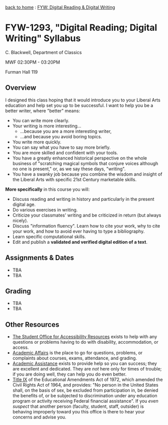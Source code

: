 [back to home](index.md) : [FYW: Digital Reading & Digital Writing](FYW-DigitalReading.md)

# FYW-1293, "Digital Reading; Digital Writing" Syllabus

C. Blackwell, Department of Classics

MWF 02:30PM - 03:20PM

Furman Hall 119

## Overview

I designed this class hoping that it would introduce you to your Liberal Arts education and help set you up to be successful. I want to help you be a better writer, where "better" means:

- You can write more clearly.
- Your writing is more interesting…
	- …because you are a more interesting writer,
	- …and because you avoid boring topics.
- You write more quickly.
- You can say what you have to say more briefly.
- You are more skilled and confident with your tools.
- You have a greatly enhanced historical perspective on the whole business of "scratching magical symbols that conjure voices although no one is present," or, as we say these days, "writing".
- You have a swanky job because you combine the wisdom and insight of the Liberal Arts with specific 21st Century marketable skills.

**More specifically** in this course you will:

- Discuss reading and writing in history and particularly in the present digital age.
- Do various exercises in writing.
- Criticize your classmates' writing and be criticized in return (but always nicely).
- Discuss "information fluency". Learn how to cite your work, why to cite your work, and how to avoid ever having to type a bibliography.
- Learn specific computational skills.
- Edit and publish a **validated and verified digital edition of a text**.

## Assignments & Dates

- TBA
- TBA

## Grading

- TBA
- TBA

## Other Resources

- [The Student Office for Accessibility Resources](http://www2.furman.edu/studentlife/accessibility/Pages/default.aspx) exists to help with any questions or problems having to do with disability, accommodation, or access.
- [Academic Affairs](https://www.furman.edu/about-furman/university-leadership/office-of-academic-affairs/) is the place to go for questions, problems, or complaints about courses, exams, attendance, and grading.
- [Academic Assistance](http://www2.furman.edu/academics/center-for-academic-success/academic-assistance/pages/default.aspx) exists to provide help so you can success; they are excellent and dedicated. They are *not* here only for times of trouble; if you are doing well, they can help you do even better.
- [Title IX](http://www2.furman.edu/sites/title-ix/Pages/default.aspx) of the Educational Amendments Act of 1972, which amended the Civil Rights Act of 1964, and provides: "No person in the United States shall, on the basis of sex, be excluded from participation in, be denied the benefits of, or be subjected to discrimination under any education program or activity receiving Federal financial assistance". If you *even suspect* that another person (faculty, student, staff, outsider) is behaving improperly toward you this office is there to hear your concerns and advise you.
